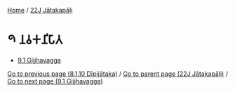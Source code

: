 
[Home](/) / [22J Jātakapāḷi](../22J.md)

# 𑁯 𑀦𑀯𑀓𑀦𑀺𑀧𑀸𑀢

* [9.1 Gijjhavagga](9/9.1.md)

[Go to previous page (8.1.10 Dīpijātaka)](8/8.1/8.1.10.md) / [Go to parent page (22J Jātakapāḷi)](0.md) / [Go to next page (9.1 Gijjhavagga)](9/9.1.md)


